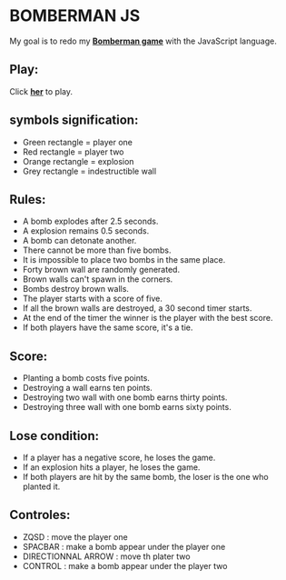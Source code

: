 
# BOMBERMAN JS

My goal is to redo my __[Bomberman game](https://github.com/ValentinVacher/BOMBERMAN.git)__ with the JavaScript language.
## Play:

Click __[her](https://valentinvacher.github.io/BOMBERMAN-JS/)__ to play.
## symbols signification:

- Green rectangle = player one
- Red rectangle = player two
- Orange rectangle = explosion
- Grey rectangle = indestructible wall
## Rules:

- A bomb explodes after 2.5 seconds.
- A explosion remains 0.5 seconds.
- A bomb can detonate another.
- There cannot be more than five bombs.
- It is impossible to place two bombs in the same place.
- Forty brown wall are randomly generated.
- Brown walls can't spawn in the corners.
- Bombs destroy brown walls.
- The player starts with a score of five.
- If all the brown walls are destroyed, a 30 second timer starts.
- At the end of the timer the winner is the player with the best score.
- If both players have the same score, it's a tie.
## Score:

- Planting a bomb costs five points.
- Destroying a wall earns ten points.
- Destroying two wall with one bomb earns thirty points.
- Destroying three wall with one bomb earns sixty points.
## Lose condition:

- If a player has a negative score, he loses the game.
- If an explosion hits a player, he loses the game.
- If both players are hit by the same bomb, the loser is the one who planted it.
## Controles:

- ZQSD : move the player one
- SPACBAR : make a bomb appear under the player one
- DIRECTIONNAL ARROW : move th plater two
- CONTROL : make a bomb appear under the player two